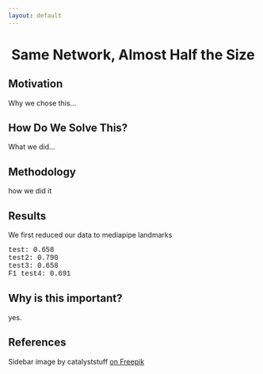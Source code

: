 ```yaml
---
layout: default
---
```


<h1 align="center">Same Network, Almost Half the Size</h1>


## Motivation
Why we chose this...  

## How Do We Solve This?
What we did...  
  
## Methodology
how we did it

## Results
We first reduced our data to mediapipe landmarks




<p style="font-family:'Courier New'">test: 0.658 <br> test2: 0.790 <br> test3: 0.658 <br> F1 test4: 0.691</p>



## Why is this important? 
yes.


## References



Sidebar image by catalyststuff <a href="https://www.freepik.com/free-vector/cute-cat-with-laptop-cartoon-vector-icon-illustration-animal-technology-icon-concept-isolated-premium-vector-flat-cartoon-style_18537593.htm#query=cute%20computer&position=7&from_view=search&track=ais&uuid=ad651732-f38b-4266-ae25-0602f214e1b0">on Freepik</a> 
